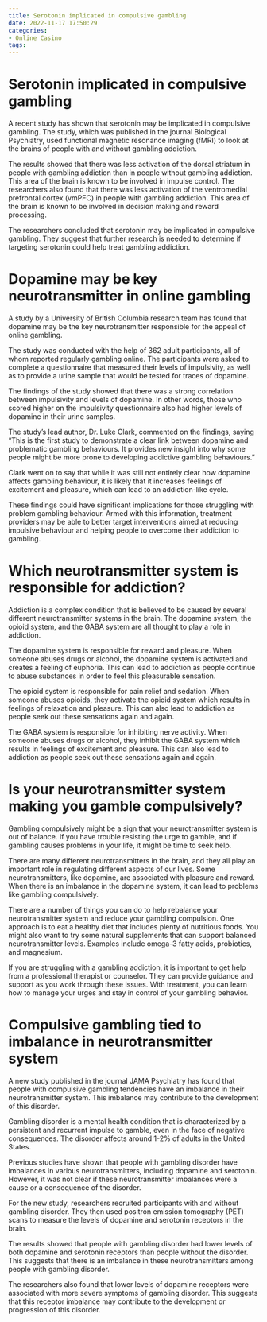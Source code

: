 ```yaml
---
title: Serotonin implicated in compulsive gambling
date: 2022-11-17 17:50:29
categories:
- Online Casino
tags:
---
```



#  Serotonin implicated in compulsive gambling

A recent study has shown that serotonin may be implicated in compulsive gambling. The study, which was published in the journal Biological Psychiatry, used functional magnetic resonance imaging (fMRI) to look at the brains of people with and without gambling addiction.

The results showed that there was less activation of the dorsal striatum in people with gambling addiction than in people without gambling addiction. This area of the brain is known to be involved in impulse control. The researchers also found that there was less activation of the ventromedial prefrontal cortex (vmPFC) in people with gambling addiction. This area of the brain is known to be involved in decision making and reward processing.

The researchers concluded that serotonin may be implicated in compulsive gambling. They suggest that further research is needed to determine if targeting serotonin could help treat gambling addiction.

#  Dopamine may be key neurotransmitter in online gambling

A study by a University of British Columbia research team has found that dopamine may be the key neurotransmitter responsible for the appeal of online gambling.

The study was conducted with the help of 362 adult participants, all of whom reported regularly gambling online. The participants were asked to complete a questionnaire that measured their levels of impulsivity, as well as to provide a urine sample that would be tested for traces of dopamine.

The findings of the study showed that there was a strong correlation between impulsivity and levels of dopamine. In other words, those who scored higher on the impulsivity questionnaire also had higher levels of dopamine in their urine samples.

The study’s lead author, Dr. Luke Clark, commented on the findings, saying “This is the first study to demonstrate a clear link between dopamine and problematic gambling behaviours. It provides new insight into why some people might be more prone to developing addictive gambling behaviours.”

Clark went on to say that while it was still not entirely clear how dopamine affects gambling behaviour, it is likely that it increases feelings of excitement and pleasure, which can lead to an addiction-like cycle.

These findings could have significant implications for those struggling with problem gambling behaviour. Armed with this information, treatment providers may be able to better target interventions aimed at reducing impulsive behaviour and helping people to overcome their addiction to gambling.

#  Which neurotransmitter system is responsible for addiction?

Addiction is a complex condition that is believed to be caused by several different neurotransmitter systems in the brain. The dopamine system, the opioid system, and the GABA system are all thought to play a role in addiction.

The dopamine system is responsible for reward and pleasure. When someone abuses drugs or alcohol, the dopamine system is activated and creates a feeling of euphoria. This can lead to addiction as people continue to abuse substances in order to feel this pleasurable sensation.

The opioid system is responsible for pain relief and sedation. When someone abuses opioids, they activate the opioid system which results in feelings of relaxation and pleasure. This can also lead to addiction as people seek out these sensations again and again.

The GABA system is responsible for inhibiting nerve activity. When someone abuses drugs or alcohol, they inhibit the GABA system which results in feelings of excitement and pleasure. This can also lead to addiction as people seek out these sensations again and again.

#  Is your neurotransmitter system making you gamble compulsively?

Gambling compulsively might be a sign that your neurotransmitter system is out of balance. If you have trouble resisting the urge to gamble, and if gambling causes problems in your life, it might be time to seek help.

There are many different neurotransmitters in the brain, and they all play an important role in regulating different aspects of our lives. Some neurotransmitters, like dopamine, are associated with pleasure and reward. When there is an imbalance in the dopamine system, it can lead to problems like gambling compulsively.

There are a number of things you can do to help rebalance your neurotransmitter system and reduce your gambling compulsion. One approach is to eat a healthy diet that includes plenty of nutritious foods. You might also want to try some natural supplements that can support balanced neurotransmitter levels. Examples include omega-3 fatty acids, probiotics, and magnesium.

If you are struggling with a gambling addiction, it is important to get help from a professional therapist or counselor. They can provide guidance and support as you work through these issues. With treatment, you can learn how to manage your urges and stay in control of your gambling behavior.

#  Compulsive gambling tied to imbalance in neurotransmitter system

A new study published in the journal JAMA Psychiatry has found that people with compulsive gambling tendencies have an imbalance in their neurotransmitter system. This imbalance may contribute to the development of this disorder.

Gambling disorder is a mental health condition that is characterized by a persistent and recurrent impulse to gamble, even in the face of negative consequences. The disorder affects around 1-2% of adults in the United States.

Previous studies have shown that people with gambling disorder have imbalances in various neurotransmitters, including dopamine and serotonin. However, it was not clear if these neurotransmitter imbalances were a cause or a consequence of the disorder.

For the new study, researchers recruited participants with and without gambling disorder. They then used positron emission tomography (PET) scans to measure the levels of dopamine and serotonin receptors in the brain.

The results showed that people with gambling disorder had lower levels of both dopamine and serotonin receptors than people without the disorder. This suggests that there is an imbalance in these neurotransmitters among people with gambling disorder.

The researchers also found that lower levels of dopamine receptors were associated with more severe symptoms of gambling disorder. This suggests that this receptor imbalance may contribute to the development or progression of this disorder.